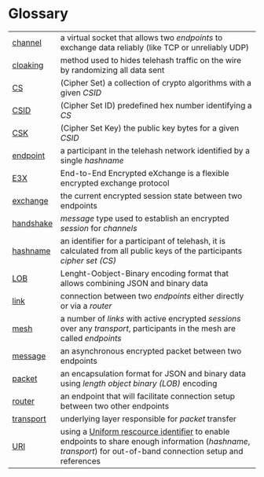 # Glossary

|                 |        |
|-----------------|--------|
| [channel][]              | a virtual socket that allows two _endpoints_ to exchange data reliably (like TCP or unreliably UDP)
| [cloaking][]             | method used to hides telehash traffic on the wire by randomizing all data sent
| [CS][]                   | (Cipher Set) a collection of crypto algorithms with a given _CSID_
| [CSID][]                 | (Cipher Set ID) predefined hex number identifying a _CS_
| [CSK][]                  | (Cipher Set Key) the public key bytes for a given _CSID_
| [endpoint][]             | a participant in the telehash network identified by a single _hashname_
| [E3X][]                  | End-to-End Encrypted eXchange is a flexible encrypted exchange protocol
| [exchange][]             | the current encrypted session state between two endpoints
| [handshake][]            | _message_ type used to establish an encrypted _session_ for _channels_
| [hashname][]             | an identifier for a participant of telehash, it is calculated from all public keys of the participants _cipher set (CS)_
| [LOB][]                  | Lenght-Oobject-Binary encoding format that allows combining JSON and binary data
| [link][]                 | connection between two _endpoints_ either directly or via a _router_
| [mesh][]                 | a number of _links_ with active encrypted _sessions_ over any _transport_, participants in the mesh are called _endpoints_
| [message][]              | an asynchronous encrypted packet between two endpoints
| [packet][]               | an encapsulation format for JSON and binary data using _length object binary (LOB)_ encoding
| [router][]               | an endpoint that will facilitate connection setup between two other endpoints
| [transport][]            | underlying layer responsible for _packet_ transfer
| [URI][]                  | using a [Uniform rescource identifier](http://en.wikipedia.org/wiki/Uniform_resource_identifier) to enable endpoints to share enough information (_hashname_, _transport_) for out-of-band connection setup and references

[channel]: channels/README.md
[cloaking]: cloaking.md
[CS]: e3x/cs/
[CSID]: e3x/cs/
[CSK]: e3x/cs/
[endpoint]: link.md
[E3X]: e3x/
[exchange]: e3x/
[handshake]: e3x/handshake.md
[hashname]: hashname.md
[LOB]: lob.md
[link]: link.md
[mesh]: mesh.md
[message]: e3x/messages.md
[packet]: lob.md
[router]: link.md
[transport]: transports/
[URI]: uri.md
